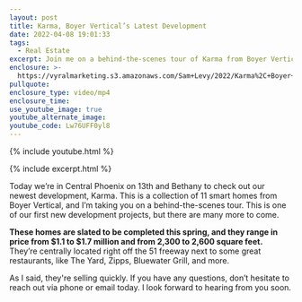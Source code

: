 ```yaml
---
layout: post
title: Karma, Boyer Vertical’s Latest Development
date: 2022-04-08 19:01:33
tags:
  - Real Estate
excerpt: Join me on a behind-the-scenes tour of Karma from Boyer Vertical.
enclosure: >-
  https://vyralmarketing.s3.amazonaws.com/Sam+Levy/2022/Karma%2C+Boyer+Vertical%E2%80%99s+Latest+Development.mp4
pullquote:
enclosure_type: video/mp4
enclosure_time:
use_youtube_image: true
youtube_alternate_image:
youtube_code: Lw76UFF0yl8
---
```

{% include youtube.html %}

{% include excerpt.html %}

Today we’re in Central Phoenix on 13th and Bethany to check out our newest development, Karma. This is a collection of 11 smart homes from Boyer Vertical, and I’m taking you on a behind-the-scenes tour. This is one of our first new development projects, but there are many more to come.&nbsp;

**These homes are slated to be completed this spring, and they range in price from $1.1 to $1.7 million and from 2,300 to 2,600 square feet.** They’re centrally located right off the 51 freeway next to some great restaurants, like The Yard, Zipps, Bluewater Grill, and more.&nbsp;

As I said, they're selling quickly. If you have any questions, don’t hesitate to reach out via phone or email today. I look forward to hearing from you soon.
